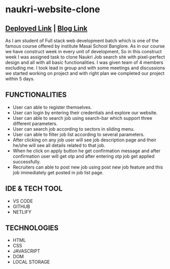 # naukri-website-clone 

## [Deployed Link](https://naukri-clone-page.netlify.app/)  |  [Blog Link](https://gaurav1.hashnode.dev/naukri-clone)   

 

As I am student of Full stack web development batch which is one of the famous course offered by institute Masai School Banglore. As in our course we have construct week in every unit of development, So in this construct week I was assigned task to clone Naukri Job search site with pixel-perfect design and all with all basic functionalities. I was given team of 4 members excluding me. I took lead in group and with some meetings and discussions we started working on project and with right plan we completed our project within 5 days.

## FUNCTIONALITIES
- User can able to register themselves.
- User can login by entering their credentials and explore our website.
- User can able to search job using search-bar which support three different parameters.
- User can search job according to sectors in sliding menu.
- User can able to filter job list according to several parameters.
- After clicking on any job user will see job description page and their he/she will see all details related to that job.
- When he click on apply button he get confirmation message and after confirmation user will get otp and after entering otp job get applied successfully.
- Recruiters can able to post new job using post new job feature and this job immediately get posted in job list page.


## IDE & TECH TOOL
- VS CODE
- GITHUB
- NETLIFY

## TECHNOLOGIES
- HTML
- CSS
- JAVASCRIPT
- DOM
- LOCAL STORAGE
